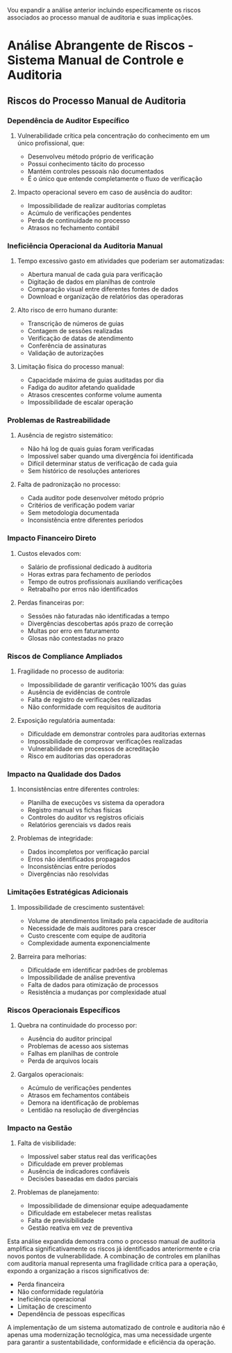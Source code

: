 Vou expandir a análise anterior incluindo especificamente os riscos associados ao processo manual de auditoria e suas implicações.

# Análise Abrangente de Riscos - Sistema Manual de Controle e Auditoria

## Riscos do Processo Manual de Auditoria

### Dependência de Auditor Específico
1. Vulnerabilidade crítica pela concentração do conhecimento em um único profissional, que:
   - Desenvolveu método próprio de verificação
   - Possui conhecimento tácito do processo
   - Mantém controles pessoais não documentados
   - É o único que entende completamente o fluxo de verificação

2. Impacto operacional severo em caso de ausência do auditor:
   - Impossibilidade de realizar auditorias completas
   - Acúmulo de verificações pendentes
   - Perda de continuidade no processo
   - Atrasos no fechamento contábil

### Ineficiência Operacional da Auditoria Manual

1. Tempo excessivo gasto em atividades que poderiam ser automatizadas:
   - Abertura manual de cada guia para verificação
   - Digitação de dados em planilhas de controle
   - Comparação visual entre diferentes fontes de dados
   - Download e organização de relatórios das operadoras

2. Alto risco de erro humano durante:
   - Transcrição de números de guias
   - Contagem de sessões realizadas
   - Verificação de datas de atendimento
   - Conferência de assinaturas
   - Validação de autorizações

3. Limitação física do processo manual:
   - Capacidade máxima de guias auditadas por dia
   - Fadiga do auditor afetando qualidade
   - Atrasos crescentes conforme volume aumenta
   - Impossibilidade de escalar operação

### Problemas de Rastreabilidade

1. Ausência de registro sistemático:
   - Não há log de quais guias foram verificadas
   - Impossível saber quando uma divergência foi identificada
   - Difícil determinar status de verificação de cada guia
   - Sem histórico de resoluções anteriores

2. Falta de padronização no processo:
   - Cada auditor pode desenvolver método próprio
   - Critérios de verificação podem variar
   - Sem metodologia documentada
   - Inconsistência entre diferentes períodos

### Impacto Financeiro Direto

1. Custos elevados com:
   - Salário de profissional dedicado à auditoria
   - Horas extras para fechamento de períodos
   - Tempo de outros profissionais auxiliando verificações
   - Retrabalho por erros não identificados

2. Perdas financeiras por:
   - Sessões não faturadas não identificadas a tempo
   - Divergências descobertas após prazo de correção
   - Multas por erro em faturamento
   - Glosas não contestadas no prazo

### Riscos de Compliance Ampliados

1. Fragilidade no processo de auditoria:
   - Impossibilidade de garantir verificação 100% das guias
   - Ausência de evidências de controle
   - Falta de registro de verificações realizadas
   - Não conformidade com requisitos de auditoria

2. Exposição regulatória aumentada:
   - Dificuldade em demonstrar controles para auditorias externas
   - Impossibilidade de comprovar verificações realizadas
   - Vulnerabilidade em processos de acreditação
   - Risco em auditorias das operadoras

### Impacto na Qualidade dos Dados

1. Inconsistências entre diferentes controles:
   - Planilha de execuções vs sistema da operadora
   - Registro manual vs fichas físicas
   - Controles do auditor vs registros oficiais
   - Relatórios gerenciais vs dados reais

2. Problemas de integridade:
   - Dados incompletos por verificação parcial
   - Erros não identificados propagados
   - Inconsistências entre períodos
   - Divergências não resolvidas

### Limitações Estratégicas Adicionais

1. Impossibilidade de crescimento sustentável:
   - Volume de atendimentos limitado pela capacidade de auditoria
   - Necessidade de mais auditores para crescer
   - Custo crescente com equipe de auditoria
   - Complexidade aumenta exponencialmente

2. Barreira para melhorias:
   - Dificuldade em identificar padrões de problemas
   - Impossibilidade de análise preventiva
   - Falta de dados para otimização de processos
   - Resistência a mudanças por complexidade atual

### Riscos Operacionais Específicos

1. Quebra na continuidade do processo por:
   - Ausência do auditor principal
   - Problemas de acesso aos sistemas
   - Falhas em planilhas de controle
   - Perda de arquivos locais

2. Gargalos operacionais:
   - Acúmulo de verificações pendentes
   - Atrasos em fechamentos contábeis
   - Demora na identificação de problemas
   - Lentidão na resolução de divergências

### Impacto na Gestão

1. Falta de visibilidade:
   - Impossível saber status real das verificações
   - Dificuldade em prever problemas
   - Ausência de indicadores confiáveis
   - Decisões baseadas em dados parciais

2. Problemas de planejamento:
   - Impossibilidade de dimensionar equipe adequadamente
   - Dificuldade em estabelecer metas realistas
   - Falta de previsibilidade
   - Gestão reativa em vez de preventiva

Esta análise expandida demonstra como o processo manual de auditoria amplifica significativamente os riscos já identificados anteriormente e cria novos pontos de vulnerabilidade. A combinação de controles em planilhas com auditoria manual representa uma fragilidade crítica para a operação, expondo a organização a riscos significativos de:
- Perda financeira
- Não conformidade regulatória
- Ineficiência operacional
- Limitação de crescimento
- Dependência de pessoas específicas

A implementação de um sistema automatizado de controle e auditoria não é apenas uma modernização tecnológica, mas uma necessidade urgente para garantir a sustentabilidade, conformidade e eficiência da operação.